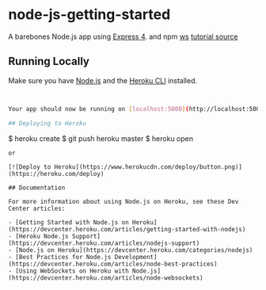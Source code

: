 # node-js-getting-started

A barebones Node.js app using [Express 4](http://expressjs.com/).
and npm [ws](https://www.npmjs.com/package/ws)
[tutorial source](https://www.youtube.com/watch?v=bJQQgqxQoxI)

## Running Locally

Make sure you have [Node.js](http://nodejs.org/) and the [Heroku CLI](https://cli.heroku.com/) installed.

```sh


Your app should now be running on [localhost:5000](http://localhost:5000/).

## Deploying to Heroku

```
$ heroku create
$ git push heroku master
$ heroku open
```
or

[![Deploy to Heroku](https://www.herokucdn.com/deploy/button.png)](https://heroku.com/deploy)

## Documentation

For more information about using Node.js on Heroku, see these Dev Center articles:

- [Getting Started with Node.js on Heroku](https://devcenter.heroku.com/articles/getting-started-with-nodejs)
- [Heroku Node.js Support](https://devcenter.heroku.com/articles/nodejs-support)
- [Node.js on Heroku](https://devcenter.heroku.com/categories/nodejs)
- [Best Practices for Node.js Development](https://devcenter.heroku.com/articles/node-best-practices)
- [Using WebSockets on Heroku with Node.js](https://devcenter.heroku.com/articles/node-websockets)
